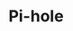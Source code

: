 ---
title: Pi-hole
descripton: Tutorials on the topic of Pi-hole
menu:
  sidebar:
    name: Pi-hole
    identifier: pihole
    parent: privacy
    weight: 200
tags: ["pihole", "linux", "video", "privacy"]
categories: ["Tutorials", "Video", "Privacy"]
---